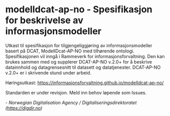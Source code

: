 # modelldcat-ap-no - Spesifikasjon for beskrivelse av informasjonsmodeller
Utkast til spesifikasjon for tilgjengeliggjøring av informasjonsmodeller basert på DCAT, ModellDcat-AP-NO med tilhørende ontologi.
Spesifikasjonen vil inngå i Rammeverk for informasjonsforvaltning. Den kan brukes sammen med og supplerer DCAT-AP-NO v.2.0+ for å beskrive datainnhold og datagrensesnitt til datasett og datatjenester. DCAT-AP-NO v.2.0+ er i skrivende stund under arbeid.

Høringsutkast: https://informasjonsforvaltning.github.io/modelldcat-ap-no/  

Standarden er under revisjon. Meld inn behov løpende som Issues.


\- _Norwegian Digitalisation Agency / Digitaliseringsdirektoratet (https://digdir.no)_
